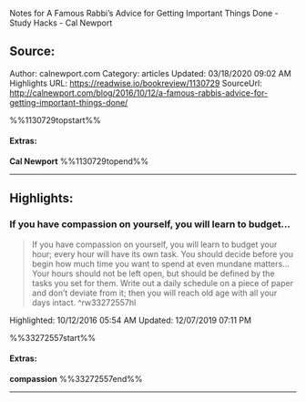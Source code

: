 Notes for A Famous Rabbi’s Advice for Getting Important Things Done - Study Hacks - Cal Newport

## Source:
Author: calnewport.com
Category: articles
Updated: 03/18/2020 09:02 AM
Highlights URL: https://readwise.io/bookreview/1130729
SourceUrl: http://calnewport.com/blog/2016/10/12/a-famous-rabbis-advice-for-getting-important-things-done/

%%1130729topstart%%
#### Extras:
**Cal Newport**
%%1130729topend%%


 
-----
 ## Highlights:

### If you have compassion on yourself, you will learn to budget...
>If you have compassion on yourself, you will learn to budget your hour; every hour will have its own task. You should decide before you begin how much time you want to spend at even mundane matters…Your hours should not be left open, but should be defined by the tasks you set for them. Write out a daily schedule on a piece of paper and don’t deviate from it; then you will reach old age with all your days intact. ^rw33272557hl


Highlighted: 10/12/2016 05:54 AM
Updated: 12/07/2019 07:11 PM

%%33272557start%%
#### Extras:
**compassion**
%%33272557end%%



------

